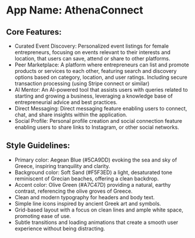 # **App Name**: AthenaConnect

## Core Features:

- Curated Event Discovery: Personalized event listings for female entrepreneurs, focusing on events relevant to their interests and location, that users can save, attend or share to other platforms.
- Peer Marketplace: A platform where entrepreneurs can list and promote products or services to each other, featuring search and discovery options based on category, location, and user ratings. Including secure transaction processing (using Stripe connect or similar)
- AI Mentor: An AI-powered tool that assists users with queries related to starting and growing a business, leveraging a knowledge base of entrepreneurial advice and best practices.
- Direct Messaging: Direct messaging feature enabling users to connect, chat, and share insights within the application.
- Social Profile: Personal profile creation and social connection feature enabling users to share links to Instagram, or other social networks.

## Style Guidelines:

- Primary color: Aegean Blue (#5CA9DD) evoking the sea and sky of Greece, inspiring tranquility and clarity.
- Background color: Soft Sand (#F5F3ED) a light, desaturated tone reminiscent of Grecian beaches, offering a clean backdrop.
- Accent color: Olive Green (#A7C47D) providing a natural, earthy contrast, referencing the olive groves of Greece.
- Clean and modern typography for headers and body text.
- Simple line icons inspired by ancient Greek art and symbols.
- Grid-based layout with a focus on clean lines and ample white space, promoting ease of use.
- Subtle transitions and loading animations that create a smooth user experience without being distracting.